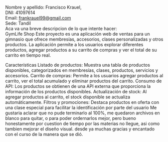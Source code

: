 Nombre y apellido: Francisco Krauel,  
DNI: 41097614  
Email: frankrauel99@gmail.com  
Sede: Tandil  
Aca va una breve descripcion de lo que intente hacer:   
GymLife Shop
Este proyecto es una aplicación web de ventas para un gimnasio que ofrece membresías, accesorios, clases personalizadas y otros productos. La aplicación permite a los usuarios explorar diferentes productos, agregar productos a su carrito de compras y ver el total de su carrito en tiempo real.

Características
Listado de productos: Muestra una tabla de productos disponibles, categorizados en membresías, clases, productos, servicios y accesorios.
Carrito de compras: Permite a los usuarios agregar productos al carrito, ver el total acumulado y eliminar productos del carrito.
Consumo de API: Los productos se obtienen de una API externa que proporciona la información de los productos disponibles.
Actualización de stock: Al agregar productos al carrito, el stock disponible se actualiza automáticamente.
Filtros y promociones: Destaca productos en oferta con una clase especial para facilitar la identificación por parte del usuario
Me gustaria aclarar que no pude terminarlo al 100%, me quedaron archivos en blanco para quitar, o para poder ordernarlos mejor, pero bueno honestamente por cuestion de tiempo por las materias no llegue, asi como tambien mejorar el diseño visual. desde ya muchas gracias y encantado con el curso de la manera que se dió.
